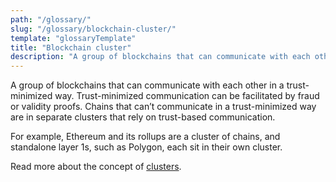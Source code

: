 ```yaml
---
path: "/glossary/"
slug: "/glossary/blockchain-cluster/"
template: "glossaryTemplate"
title: "Blockchain cluster"
description: "A group of blockchains that can communicate with each other in a trust-minimized way."
---
```


A group of blockchains that can communicate with each other in a trust-minimized way. Trust-minimized communication can be facilitated by fraud or validity proofs. Chains that can’t communicate in a trust-minimized way are in separate clusters that rely on trust-based communication.

For example, Ethereum and its rollups are a cluster of chains, and standalone layer 1s, such as Polygon, each sit in their own cluster.

Read more about the concept of [clusters](https://blog.celestia.org/clusters/).